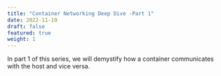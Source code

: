 ```yaml
---
title: "Container Networking Deep Dive -Part 1"
date: 2022-11-19
draft: false
featured: true
weight: 1
---
```


In part 1 of this series, we will demystify how a container communicates with the host and vice versa.
